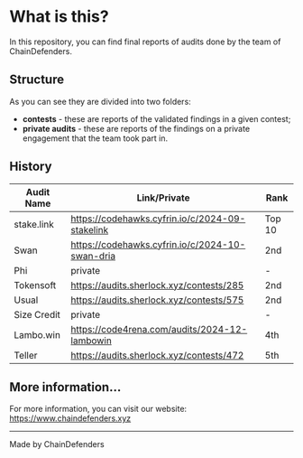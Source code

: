 # What is this?

In this repository, you can find final reports of audits done by the team of ChainDefenders.

## Structure

As you can see they are divided into two folders:

- **contests** - these are reports of the validated findings in a given contest;
- **private audits** - these are reports of the findings on a private engagement that the team took part in.

## History

| **Audit Name** | **Link/Private**                                | **Rank** |
| -------------- | ----------------------------------------------- | -------- |
| stake.link     | https://codehawks.cyfrin.io/c/2024-09-stakelink | Top 10   |
| Swan           | https://codehawks.cyfrin.io/c/2024-10-swan-dria | 2nd      |
| Phi            | private                                         | -        |
| Tokensoft      | https://audits.sherlock.xyz/contests/285        | 2nd      |
| Usual          | https://audits.sherlock.xyz/contests/575        | 2nd      |
| Size Credit    | private                                         | -        |
| Lambo.win      | https://code4rena.com/audits/2024-12-lambowin   | 4th      |
| Teller         | https://audits.sherlock.xyz/contests/472        | 5th      |

## More information...

For more information, you can visit our website: https://www.chaindefenders.xyz

---

Made by ChainDefenders
